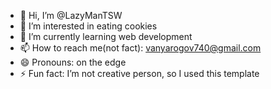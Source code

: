 - 👋 Hi, I’m @LazyManTSW
- 👀 I’m interested in eating cookies
- 🌱 I’m currently learning web development
- 📫 How to reach me(not fact): vanyarogov740@gmail.com
- 😄 Pronouns: on the edge
- ⚡ Fun fact: I’m not creative person, so I used this template 


